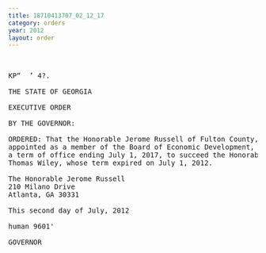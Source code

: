 ```yaml
---
title: 18710413707_02_12_17
category: orders
year: 2012
layout: order
---
```


<pre>    

KP“  ’ 4?.

THE STATE OF GEORGIA

EXECUTIVE ORDER

BY THE GOVERNOR:

ORDERED: That the Honorable Jerome Russell of Fulton County, Georgia, is
appointed as a member of the Board of Economic Development, for
a term of office ending July 1, 2017, to succeed the Honorable
Thomas Wiley, whose term expired on July 1, 2012.

The Honorable Jerome Russell
210 Milano Drive
Atlanta, GA 30331

This second day of July, 2012

human 9601'

GOVERNOR

</pre>
